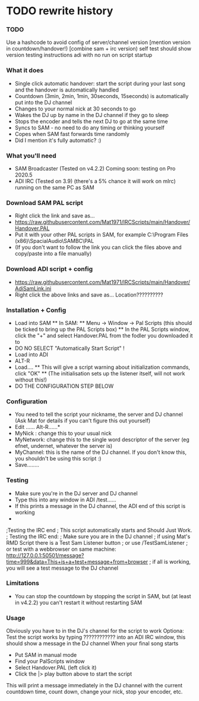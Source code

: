 # TODO rewrite history

### TODO
Use a hashcode to avoid config of server/channel
version [mention version in countdown/handover!) [combine sam + irc version)
self test should show version
testing
instructions
adi with no run on script startup

### What it does
* Single click automatic handover: start the script during your last song and the handover is automatically handled
* Countdown (3min, 2min, 1min, 30seconds, 15seconds) is automatically put into the DJ channel
* Changes to your normal nick at 30 seconds to go
* Wakes the DJ up by name in the DJ channel if they go to sleep
* Stops the encoder and tells the next DJ to go at the same time
* Syncs to SAM - no need to do any timing or thinking yourself
* Copes when SAM fast forwards time randomly
* Did I mention it's fully automatic? :)

### What you'll need
* SAM Broadcaster (Tested on v4.2.2)  Coming soon: testing on Pro 2020.5
* ADI IRC (Tested on 3.9) (there's a 5% chance it will work on mIrc) running on the same PC as SAM

### Download SAM PAL script
* Right click the link and save as...
* https://raw.githubusercontent.com/Mat1971/IRCScripts/main/Handover/Handover.PAL
* Put it with your other PAL scripts in SAM, for example C:\Program Files (x86)\SpacialAudio\SAMBC\PAL
* (If you don't want to follow the link you can click the files above and copy/paste into a file manually)

### Download ADI script + config
* https://raw.githubusercontent.com/Mat1971/IRCScripts/main/Handover/AdiSamLink.ini
* Right click the above links and save as... Location??????????

### Installation + Config
* Load into SAM
** In SAM:
** Menu -> Window -> Pal Scripts (this should be ticked to bring up the PAL Scripts box)
** In the PAL Scripts window, click the "+" and select Handover.PAL from the fodler you downloaded it to
* DO NO SELECT "Automatically Start Script" !
* Load into ADI
* ALT-R
* Load....
** This will give a script warning about initialization commands, click "OK"
** (The initialisation sets up the listener itself, will not work without this!)
* DO THE CONFIGURATION STEP BELOW

### Configuration
* You need to tell the script your nickname, the server and DJ channel (Ask Mat for details if you can't figure this out yourself)
* Edit ...... Alt-R......* 
* MyNick : change this to your usual nick
* MyNetwork: change this to the single word descriptor of the server (eg efnet, undernet, whatever the server is)
* MyChannel: this is the name of the DJ channel.  If you don't know this, you shouldn't be using this script :)
* Save........

### Testing
* Make sure you're in the DJ server and DJ channel
* Type this into any window in ADI /test......
* If this prints a message in the DJ channel, the ADI end of this script is working
* 
;Testing the IRC end
;     This script automatically starts and Should Just Work.
;     Testing the IRC end:
;            Make sure you are in the DJ channel
;            if using Mat's RMD Script there is a Test Sam Listener button
;                 or use /TestSamListener
;                 or test with a webbrowser on same machine:   http://127.0.0.1:50501/message?time=999&data=This+is+a+test+message+from+browser
;            if all is working, you will see a test message to the DJ channel


### Limitations
* You can stop the countdown by stopping the script in SAM, but (at least in v4.2.2) you can't restart it without restarting SAM

### Usage
Obviously you have to in the DJ's channel for the script to work
Optiona: Test the script works by typing ???????????? into an ADI IRC window, this should show a message in the DJ channel
When your final song starts
* Put SAM in manual mode
* Find your PalScripts window
* Select Handover.PAL (left click it)
* Click the |> play button above to start the script

This will print a message immediately in the DJ channel with the current countdown time, count down, change your nick, stop your encoder, etc.
